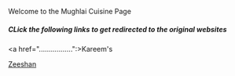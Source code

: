 <html>
<head>
<title> Mughlai Cuisine </title>
</head>
<style>

body {
  background-color: light-blue;
}

h5 {
  color: black;
  text-align: center;
}

 
p {
  font-family: verdana;
  color: black;
  font-size: 20px;
}

</style>
<body>

<p> Welcome to the Mughlai Cuisine Page </p> 

<h5> CLick the following links to get redirected to the original websites </h5> 

<a href=".................":>Kareem's</a>

<a href="......................">Zeeshan</a>

</body>

</html>

